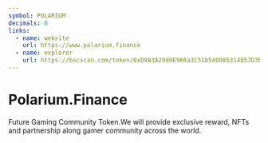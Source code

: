 ```yaml
---
symbol: POLARIUM
decimals: 8
links:
  - name: website
    url: https://www.polarium.finance
  - name: explorer
    url: https://bscscan.com/token/0xD983A29d0E966a3C51b540085314057D3bb4A227
---
```


# Polarium.Finance

Future Gaming Community Token.We will provide exclusive reward, NFTs and partnership along gamer community across the world.
